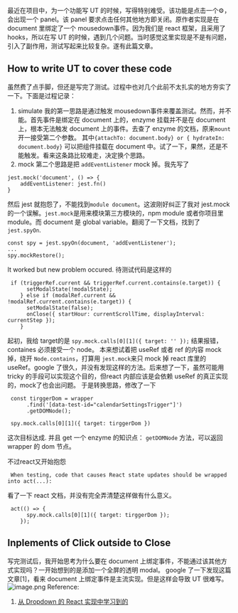 最近在项目中，为一个功能写 UT 的时候，写得特别难受。该功能是点击一个⚙，会出现一个 panel。该 panel 要求点击任何其他地方即关闭。原作者实现是在 document 里绑定了一个 mousedown事件。因为我们是 react 框架，且采用了 hooks，所以在写 UT 的时候，遇到几个问题。当时感觉这里实现是不是有问题，引入了副作用，测试写起来比较复杂。遂有此篇文章。
## How to write UT to cover these code
虽然费了点手脚，但还是写完了测试。过程中也对几个此前不太扎实的地方夯实了一下。下面是过程记录：
1. simulate 
我的第一思路是通过触发 mousedown事件来覆盖测试。然而，并不能。首先事件是绑定在 document 上的，enzyme 挂载并不是在 document 上，根本无法触发 document 上的事件。去查了 enzyme 的文档，原来`mount`开一接受第二个参数。
其中`{attachTo: document.body} or { hydrateIn: document.body}` 可以把组件挂载在 document 中。试了一下，果然，还是不能触发。看来这条路比较难走，决定换个思路。
2. mock
第二个思路是把 `addEventListener` mock 掉。我先写了
```
jest.mock('document', () => {
	addEventListener: jest.fn()
}
```
然后 jest 就抱怨了，不能找到`module document`。这波刚好纠正了我对 jest.mock 的一个误解。`jest.mock`是用来模块第三方模块的，npm module 或者你项目里 module。而 document 是 global variable。翻阅了一下文档，找到了`jest.spyOn`.

```
const spy = jest.spyOn(document, 'addEventListener');
...
spy.mockRestore();
```
It worked but new problem occured.
待测试代码是这样的
```
 if (triggerRef.current && triggerRef.current.contains(e.target)) {
      setModalState(!modalState);
    } else if (modalRef.current && !modalRef.current.contains(e.target)) {
      setModalState(false);
      onClose({ startHour: currentScrollTime, displayInterval: currentStep });
    }
```
起初，我给 target的是
`spy.mock.calls[0][1]({ target: '' });`
结果报错，containes 必须接受一个 node。
本来想试着把 useRef 或者 ref 的内容 mock 掉，绕开 `Node.contains`，打算用 `jest.mock`来只 mock 掉 react 库里的 useRef。google 了很久，并没有发现这样的方法。后来想了一下，虽然可能用 tricky 的手段可以实现这个目的，但react 内部应该是会依赖 useRef 的真正实现的，mock了也会出问题。
于是转换思路，修改了一下

```
 const tirggerDom = wrapper
      .find('[data-test-id="calendarSettingsTrigger"]')
      .getDOMNode();

 spy.mock.calls[0][1]({ target: tirggerDom })
```
这次目标达成. 并且 get 一个 enzyme 的知识点：
`getDOMNode` 方法，可以返回 wrapper 的 dom 节点。

不过react又开始抱怨
```
 When testing, code that causes React state updates should be wrapped into act(...):
```
看了一下 react 文档，并没有完全弄清楚这样做有什么意义。
```
 act(() => {
      spy.mock.calls[0][1]({ target: tirggerDom });
    });
```
## Inplements of Click outside to Close
写完测试后，我开始思考为什么要在 document 上绑定事件，不能通过该其他方式实现吗？一开始想到的是添加一个全屏的透明 modal。
google 了一下发现这篇文章[1]，看来 document 上绑定事件是主流实现。但是这样会导致 UT 很难写。
![image.png](0)
Reference:
1. [从 Dropdown 的 React 实现中学习到的
](https://juejin.im/post/5bb1812a6fb9a05d082a3361)
